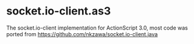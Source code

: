 socket.io-client.as3
====================

The socket.io-client implementation for ActionScript 3.0, most code was ported from https://github.com/nkzawa/socket.io-client.java
